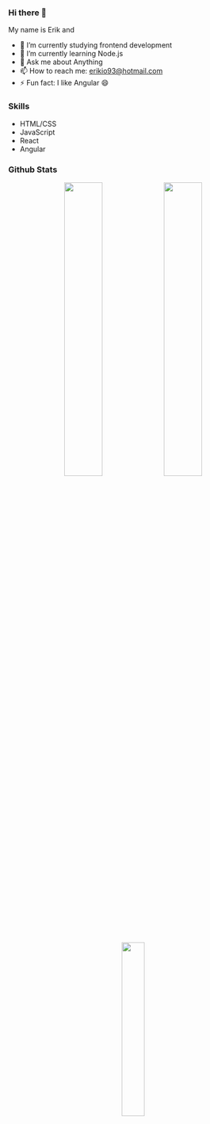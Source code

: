 ### Hi there 👋

<!--
**erikaxe/erikaxe** is a ✨ _special_ ✨ repository because its `README.md` (this file) appears on your GitHub profile.
-->
<!--
Here are some ideas to get you started:
-->
My name is Erik and
- 🔭 I’m currently studying frontend development
- 🌱 I’m currently learning Node.js
- 💬 Ask me about Anything
- 📫 How to reach me: erikio93@hotmail.com
- ⚡ Fun fact: I like Angular 😄

### Skills

  - HTML/CSS
  - JavaScript
  - React
  - Angular
  
### Github Stats

<p align="center">
  <img width="39%" src="https://github-readme-stats.vercel.app/api?username=erikaxe&show_icons=true&theme=tokyonight" />
  <img width="39%" src="https://github-readme-streak-stats.herokuapp.com/?user=erikaxe&theme=tokyonight" />
</p>
<p align="center">
  <img width="30%" src="https://github-readme-stats.vercel.app/api/top-langs/?username=erikaxe&count_private=true&show_icons=true&theme=tokyonight" />
</p>
